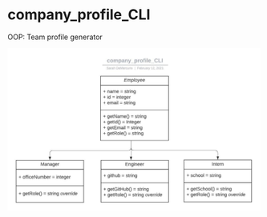 # company_profile_CLI
OOP: Team profile generator

![UML_diagram](assets/imgs/company_profile_CLI.jpeg)
